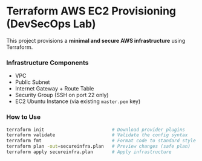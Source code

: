 # Terraform AWS EC2 Provisioning (DevSecOps Lab)

This project provisions a **minimal and secure AWS infrastructure** using Terraform.

### Infrastructure Components
- VPC
- Public Subnet
- Internet Gateway + Route Table
- Security Group (SSH on port 22 only)
- EC2 Ubuntu Instance (via existing `master.pem` key)

### How to Use

```bash
terraform init                         # Download provider plugins
terraform validate                     # Validate the config syntax
terraform fmt                          # Format code to standard style
terraform plan -out=secureinfra.plan   # Preview changes (safe plan)
terraform apply secureinfra.plan       # Apply infrastructure
